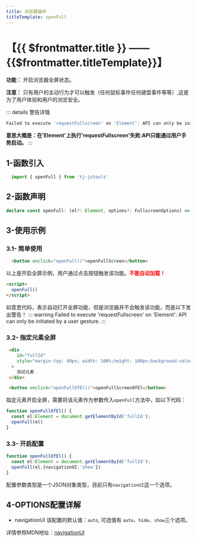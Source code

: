 ```yaml
---
title: 浏览器操作
titleTemplate: openFull
---
```


# 【{{ $frontmatter.title }} —— {{$frontmatter.titleTemplate}}】

**功能：** 开启浏览器全屏状态。

**注意：** 只有用户的主动行为才可以触发（任何鼠标事件任何键盘事件等等）,这是为了用户体验和用户的浏览安全。

::: details 警告详情

```js
Failed to execute 'requestFullscreen' on 'Element': API can only be initiated by a user gesture.
```
**意思大概是：在'Element'上执行'requestFullscreen'失败:API只能通过用户手势启动。**
:::

## 1-函数引入

```js 
  import { openFull } from 'tj-jstools'
```
## 2-函数声明
```ts
declare const openFull: (el?: Element, options?: FullscreenOptions) => Promise<void>;
```

## 3-使用示例

### 3.1- 简单使用

```html
  <button onclick="openFull()">openFullScreen</button>
```
以上是开启全屏示例，用户通过点击按钮触发该功能。<strong style="color:red">不能自动加载！</strong>

```html
<script>
  openFull()
</script>
```
如意思代码，表示自动打开全屏功能，但是浏览器并不会触发该功能，而是以下发出警告！
::: warning
Failed to execute 'requestFullscreen' on 'Element': API can only be initiated by a user gesture.
:::

### 3.2- 指定元素全屏
```html
 <div 
    id="fullId" 
    style="margin-top: 40px; width: 100%;height: 100px;background-color: red;"
  >
    测试元素
 </div>

 <button onclick="openFullOfEl()">openFullScreenOfEl</button>
```
指定元素开启全屏，需要将该元素作为参数传入`openFull`方法中，如以下代码：
```ts
function openFullOfEl() {
  const el:Element = document.getElementById('fullId');
  openFull(el)
}
```

### 3.3- 开启配置
```ts
function openFullOfEl() {
  const el:Element = document.getElementById('fullId');
  openFull(el,{navigationUI:'show'})
}
```
配置参数类型是一个JSON对象类型，目前只有`navigationUI`这一个选项。

## 4-OPTIONS配置详解

- navigationUI
该配置的默认值：`auto`, 可选值有 `auto`、`hide`、`show`三个选项。

详情参照MDN地址：[navigationUI](https://developer.mozilla.org/en-US/docs/Web/API/Element/requestFullscreen)